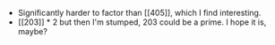 - Significantly harder to factor than [[405]], which I find interesting.
- [[203]] * 2 but then I'm stumped, 203 could be a prime. I hope it is, maybe?
